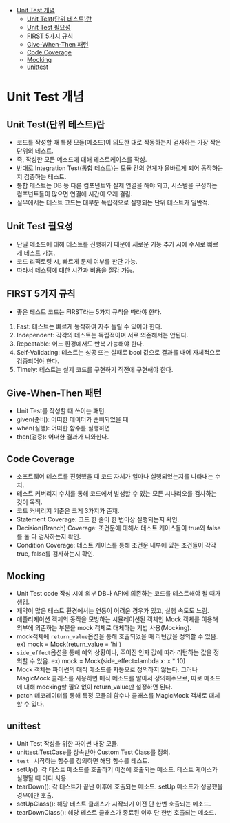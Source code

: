 - [Unit Test 개념](#unit-test-개념)
  - [Unit Test(단위 테스트)란](#unit-test단위-테스트란)
  - [Unit Test 필요성](#unit-test-필요성)
  - [FIRST 5가지 규칙](#first-5가지-규칙)
  - [Give-When-Then 패턴](#give-when-then-패턴)
  - [Code Coverage](#code-coverage)
  - [Mocking](#mocking)
  - [unittest](#unittest)

# Unit Test 개념

## Unit Test(단위 테스트)란
* 코드를 작성할 때 특정 모듈(메소드)이 의도한 대로 작동하는지 검사하는 가장 작은 단위의 테스트.
* 즉, 작성한 모든 메소드에 대해 테스트케이스를 작성.
* 반대로 Integration Test(통합 테스트)는 모듈 간의 연계가 올바르게 되어 동작하는지 검증하는 테스트.
* 통합 테스트는 DB 등 다른 컴포넌트와 실제 연결을 해야 되고, 시스템을 구성하는 컴포넌트들이 많으면 연결에 시간이 오래 걸림.
* 실무에서는 테스트 코드는 대부분 독립적으로 실행되는 단위 테스트가 일반적.

## Unit Test 필요성
* 단일 메소드에 대해 테스트를 진행하기 때문에 새로운 기능 추가 시에 수시로 빠르게 테스트 가능.
* 코드 리팩토링 시, 빠르게 문제 여부를 판단 가능.
* 따라서 테스팅에 대한 시간과 비용을 절감 가능.

## FIRST 5가지 규칙
* 좋은 테스트 코드는 FIRST라는 5가지 규칙을 따라야 한다.
1. Fast: 테스트는 빠르게 동작하여 자주 돌릴 수 있어야 한다.
2. Independent: 각각의 테스트는 독립적이며 서로 의존해서는 안된다.
3. Repeatable: 어느 환경에서도 반복 가능해야 한다.
4. Self-Validating: 테스트는 성공 또는 실패로 bool 값으로 결과를 내어 자체적으로 검증되어야 한다.
5. Timely: 테스트는 실제 코드를 구현하기 직전에 구현해야 한다.

## Give-When-Then 패턴
* Unit Test를 작성할 때 쓰이는 패턴.
* given(준비): 어떠한 데이터가 준비되었을 때
* when(실행): 어떠한 함수를 실행하면
* then(검증): 어떠한 결과가 나와한다.

## Code Coverage
* 소프트웨어 테스트를 진행했을 때 코드 자체가 얼마나 실행되었는지를 나타내는 수치.
* 테스트 커버리지 수치를 통해 코드에서 발생할 수 있는 모든 시나리오를 검사하는 것이 목적.
* 코드 커버리지 기준은 크게 3가지가 존재.
* Statement Coverage: 코드 한 줄이 한 번이상 실행되는지 확인.
* Decision(Branch) Coverage: 조건문에 대해서 테스트 케이스들이 true와 false를 둘 다 검사하는지 확인.  
* Condition Coverage: 테스트 케이스를 통해 조건문 내부에 있는 조건들이 각각 true, false를 검사하는지 확인. 

## Mocking
* Unit Test code 작성 시에 외부 DB나 API에 의존하는 코드를 테스트해야 될 때가 생김.
* 제약이 많은 테스트 환경에서는 연동이 어려운 경우가 있고, 실행 속도도 느림.
* 애플리케이션 객체의 동작을 모방하는 시뮬레이션된 객체인 Mock 객체를 이용해 외부에 의존하는 부분을 mock 객체로 대체하는 기법 사용(Mocking).
* mock객체에 `return_value`옵션을 통해 호출되었을 때 리턴값을 정의할 수 있음. ex) mock = Mock(return_value = 'hi')
* `side_effect`옵션을 통해 예외 상황이나, 주어진 인자 값에 따라 리턴하는 값을 정의할 수 있음. ex) mock = Mock(side_effect=lambda x: x * 10)
* Mock 객체는 파이썬의 매직 메소드를 자동으로 정의하지 않는다. 그러나 MagicMock 클래스를 사용하면 매직 메소드를 알아서 정의해주므로, 따로 메소드에 대해 mocking할 필요 없이 return_value만 설정하면 된다. 
* patch 데코레이터를 통해 특정 모듈의 함수나 클래스를 MagicMock 객체로 대체할 수 있다.

## unittest
* Unit Test 작성을 위한 파이썬 내장 모듈.
* unittest.TestCase를 상속받아 Custom Test Class를 정의.
* `test_` 시작하는 함수를 정의하면 해당 함수를 테스트.
* setUp(): 각 테스트 메소드를 호출하기 이전에 호출되는 메소드. 테스트 케이스가 실행될 때 마다 사용.
* tearDown(): 각 테스트가 끝난 이후에 호출되는 메소드. setUp 메소드가 성공했을 경우에만 호출.
* setUpClass(): 해당 테스트 클래스가 시작되기 이전 단 한번 호출되는 메소드.
* tearDownClass(): 해당 테스트 클래스가 종료된 이후 단 한번 호출되는 메소드.